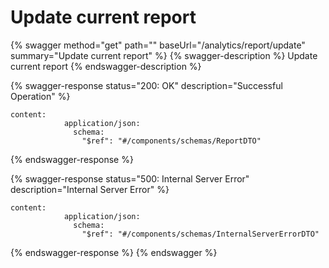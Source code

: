 # Update current report



{% swagger method="get" path="" baseUrl="/analytics/report/update" summary="Update current report" %}
{% swagger-description %}
Update current report
{% endswagger-description %}

{% swagger-response status="200: OK" description="Successful Operation" %}
```
content:
            application/json:
              schema:
                "$ref": "#/components/schemas/ReportDTO"
```
{% endswagger-response %}

{% swagger-response status="500: Internal Server Error" description="Internal Server Error" %}
```
content:
            application/json:
              schema:
                "$ref": "#/components/schemas/InternalServerErrorDTO"
```
{% endswagger-response %}
{% endswagger %}
